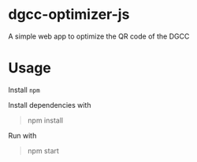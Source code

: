 # dgcc-optimizer-js
 A simple web app to optimize the QR code of the DGCC

 # Usage
 Install `npm`
 
 Install dependencies with
 >npm install

 Run with
 >npm start

